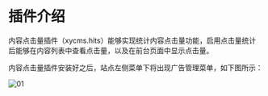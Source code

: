 # 插件介绍

内容点击量插件（xycms.hits）能够实现统计内容点击量功能，启用点击量统计后能够在内容列表中查看点击量，以及在前台页面中显示点击量。

内容点击量插件安装好之后，站点左侧菜单下将出现广告管理菜单，如下图所示：

![01](/assets/img/plugin/hints/01.png)